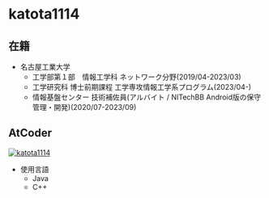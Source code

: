 # katota1114

## 在籍
- 名古屋工業大学
  - 工学部第１部　情報工学科 ネットワーク分野(2019/04-2023/03)
  - 工学研究科 博士前期課程 工学専攻情報工学系プログラム(2023/04-)
  - 情報基盤センター 技術補佐員(アルバイト / NITechBB Android版の保守管理・開発)(2020/07-2023/09)

## AtCoder
[![katota1114](https://img.shields.io/endpoint?url=https%3A%2F%2Fatcoder-badges.now.sh%2Fapi%2Fatcoder%2Fjson%2Fkatota1114)](https://atcoder.jp/users/katota1114)
- 使用言語
  - Java
  - C++
